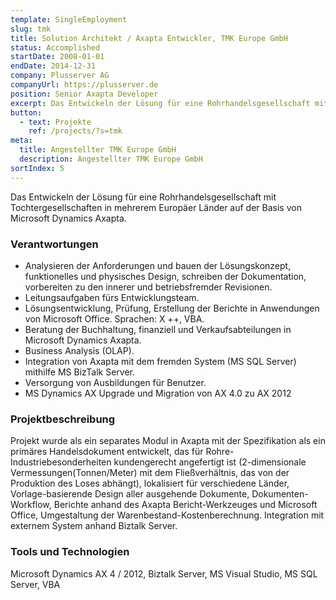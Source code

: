```yaml
---
template: SingleEmployment
slug: tmk
title: Solution Architekt / Axapta Entwickler, TMK Europe GmbH
status: Accomplished
startDate: 2008-01-01
endDate: 2014-12-31
company: Plusserver AG
companyUrl: https://plusserver.de
position: Senior Axapta Developer
excerpt: Das Entwickeln der Lösung für eine Rohrhandelsgesellschaft mit Tochtergesellschaften in mehrerem Europäer Länder auf der Basis von Microsoft Dynamics Axapta.
button:
  - text: Projekte
    ref: /projects/?s=tmk
meta:
  title: Angestellter TMK Europe GmbH
  description: Angestellter TMK Europe GmbH
sortIndex: 5
---
```


Das Entwickeln der Lösung für eine Rohrhandelsgesellschaft mit Tochtergesellschaften in mehrerem Europäer Länder auf der Basis von Microsoft Dynamics Axapta.

### Verantwortungen

* Analysieren der Anforderungen und bauen der Lösungskonzept, funktionelles und physisches Design, schreiben der Dokumentation, vorbereiten zu den innerer und betriebsfremder Revisionen.
* Leitungsaufgaben fürs Entwicklungsteam.
* Lösungsentwicklung, Prüfung, Erstellung der Berichte in Anwendungen von Microsoft Office. Sprachen: X ++, VBA.
* Beratung der Buchhaltung, finanziell und Verkaufsabteilungen in Microsoft Dynamics Axapta.
* Business Analysis (OLAP).
* Integration von Axapta mit dem fremden System (MS SQL Server) mithilfe MS BizTalk Server.
* Versorgung von Ausbildungen für Benutzer.
* MS Dynamics AX Upgrade und Migration von AX 4.0 zu AX 2012

### Projektbeschreibung

Projekt wurde als ein separates Modul in Axapta mit der Spezifikation als ein primäres Handelsdokument entwickelt, das für Rohre-Industriebesonderheiten kundengerecht angefertigt ist (2-dimensionale Vermessungen(Tonnen/Meter) mit dem Fließverhältnis, das von der Produktion des Loses abhängt), lokalisiert für verschiedene Länder, Vorlage-basierende Design aller ausgehende Dokumente, Dokumenten-Workflow, Berichte anhand des Axapta Bericht-Werkzeuges und Microsoft Office, Umgestaltung der Warenbestand-Kostenberechnung. Integration mit externem System anhand Biztalk Server.

### Tools und Technologien

Microsoft Dynamics AX 4 / 2012, Biztalk Server, MS Visual Studio, MS SQL Server, VBA
